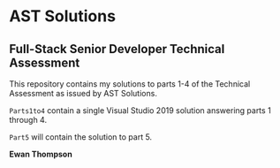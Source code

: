 # AST Solutions
## Full-Stack Senior Developer Technical Assessment

This repository contains my solutions to parts 1-4 of the Technical Assessment as issued by AST Solutions.

`Parts1to4` contain a single Visual Studio 2019 solution answering parts 1 through 4.

`Part5` will contain the solution to part 5.

**Ewan Thompson**
